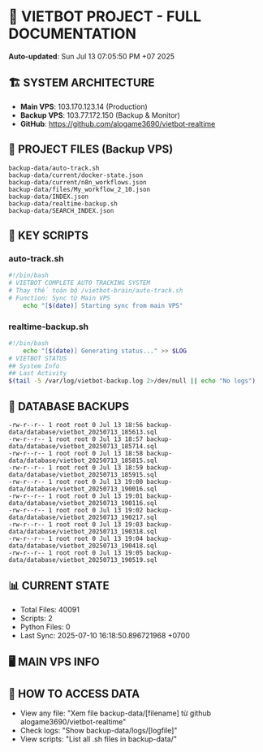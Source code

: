 # 🤖 VIETBOT PROJECT - FULL DOCUMENTATION
**Auto-updated**: Sun Jul 13 07:05:50 PM +07 2025

## 🏗️ SYSTEM ARCHITECTURE
- **Main VPS**: 103.170.123.14 (Production)
- **Backup VPS**: 103.77.172.150 (Backup & Monitor)
- **GitHub**: https://github.com/alogame3690/vietbot-realtime

## 📁 PROJECT FILES (Backup VPS)
```
backup-data/auto-track.sh
backup-data/current/docker-state.json
backup-data/current/n8n_workflows.json
backup-data/files/My_workflow_2_10.json
backup-data/INDEX.json
backup-data/realtime-backup.sh
backup-data/SEARCH_INDEX.json
```

## 🔧 KEY SCRIPTS
### auto-track.sh
```bash
#!/bin/bash
# VIETBOT COMPLETE AUTO TRACKING SYSTEM
# Thay thế toàn bộ /vietbot-brain/auto-track.sh
# Function: Sync từ Main VPS
    echo "[$(date)] Starting sync from main VPS"
```
### realtime-backup.sh
```bash
#!/bin/bash
    echo "[$(date)] Generating status..." >> $LOG
# VIETBOT STATUS
## System Info
## Last Activity
$(tail -5 /var/log/vietbot-backup.log 2>/dev/null || echo "No logs")
```

## 💾 DATABASE BACKUPS
```
-rw-r--r-- 1 root root 0 Jul 13 18:56 backup-data/database/vietbot_20250713_185613.sql
-rw-r--r-- 1 root root 0 Jul 13 18:57 backup-data/database/vietbot_20250713_185714.sql
-rw-r--r-- 1 root root 0 Jul 13 18:58 backup-data/database/vietbot_20250713_185815.sql
-rw-r--r-- 1 root root 0 Jul 13 18:59 backup-data/database/vietbot_20250713_185915.sql
-rw-r--r-- 1 root root 0 Jul 13 19:00 backup-data/database/vietbot_20250713_190016.sql
-rw-r--r-- 1 root root 0 Jul 13 19:01 backup-data/database/vietbot_20250713_190116.sql
-rw-r--r-- 1 root root 0 Jul 13 19:02 backup-data/database/vietbot_20250713_190217.sql
-rw-r--r-- 1 root root 0 Jul 13 19:03 backup-data/database/vietbot_20250713_190318.sql
-rw-r--r-- 1 root root 0 Jul 13 19:04 backup-data/database/vietbot_20250713_190418.sql
-rw-r--r-- 1 root root 0 Jul 13 19:05 backup-data/database/vietbot_20250713_190519.sql
```

## 📊 CURRENT STATE
- Total Files: 40091
- Scripts: 2
- Python Files: 0
- Last Sync: 2025-07-10 16:18:50.896721968 +0700

## 🖥️ MAIN VPS INFO


## 🚨 HOW TO ACCESS DATA
- View any file: "Xem file backup-data/[filename] từ github alogame3690/vietbot-realtime"
- Check logs: "Show backup-data/logs/[logfile]"
- View scripts: "List all .sh files in backup-data/"
